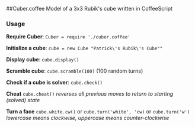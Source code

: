 ##Cuber.coffee
Model of a 3x3 Rubik's cube written in CoffeeScript

### Usage
**Require Cuber**: 
`Cuber = require './cuber.coffee'`


**Initialize a cube**: 
`cube = new Cube "Patrick\'s Rubik\'s Cube""`


**Display cube**: 
`cube.display()`


**Scramble cube**: 
`cube.scramble(100)` (100 random turns)


**Check if a cube is solver**: 
`cube.check()`

**Cheat**
`cube.cheat()` *reverses all previous moves to return to starting (solved) state*

**Turn a face**
`cube.white.cw()`
or
`cube.turn('white', 'cw)`
or
`cube.turn('w')` *lowercase means clockwise, uppercase means counter-clockwise*